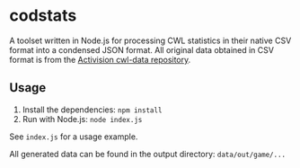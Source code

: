 # codstats
A toolset written in Node.js for processing CWL statistics in their native CSV format into a condensed JSON format. All original data obtained in CSV format is from the [Activision cwl-data repository](https://github.com/Activision/cwl-data).

## Usage

1. Install the dependencies: `npm install`
2. Run with Node.js: `node index.js`

See `index.js` for a usage example.

All generated data can be found in the output directory: `data/out/game/...`